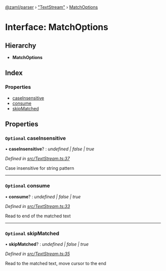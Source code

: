 [@zaml/parser](../README.md) › ["TextStream"](../modules/_textstream_.md) › [MatchOptions](_textstream_.matchoptions.md)

# Interface: MatchOptions

## Hierarchy

* **MatchOptions**

## Index

### Properties

* [caseInsensitive](_textstream_.matchoptions.md#optional-caseinsensitive)
* [consume](_textstream_.matchoptions.md#optional-consume)
* [skipMatched](_textstream_.matchoptions.md#optional-skipmatched)

## Properties

### `Optional` caseInsensitive

• **caseInsensitive**? : *undefined | false | true*

*Defined in [src/TextStream.ts:37](https://github.com/nexushubs/zaml-lang/blob/4389e8b/packages/zaml-parser/src/TextStream.ts#L37)*

Case insensitive for string pattern

___

### `Optional` consume

• **consume**? : *undefined | false | true*

*Defined in [src/TextStream.ts:33](https://github.com/nexushubs/zaml-lang/blob/4389e8b/packages/zaml-parser/src/TextStream.ts#L33)*

Read to end of the matched text

___

### `Optional` skipMatched

• **skipMatched**? : *undefined | false | true*

*Defined in [src/TextStream.ts:35](https://github.com/nexushubs/zaml-lang/blob/4389e8b/packages/zaml-parser/src/TextStream.ts#L35)*

Read to the matched text, move cursor to the end
